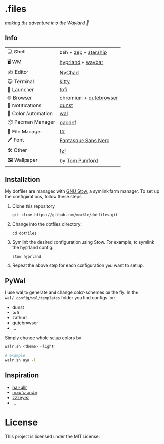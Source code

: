 # .files
*making the adventure into the Wayland 🧙*

## Info

|   |   |
| - | - |
| 💻 Shell             | zsh + [zap](https://github.com/zap-zsh/zap) + [starship](https://github.com/starship/starship)             |
| 🖥️ WM                | [hyprland](https://github.com/hyprwm/Hyprland) + [waybar](https://github.com/Alexays/Waybar)               |
| ✍️  Editor            | [NvChad](https://github.com/NvChad/NvChad)                                                                 |
| 🐱 Terminal          | [kitty](https://github.com/kovidgoyal/kitty)                                                               |
| 🚀 Launcher          | [tofi](https://github.com/philj56/tofi)                                                                    |
| 🌐  Browser           | chromium + [qutebrowser](https://github.com/qutebrowser/qutebrowser)                                       |
| 📣 Notifications     | [dunst](https://github.com/dunst-project/dunst)                                                            |
| 🌈 Color Automation  | [wal](https://github.com/dylanaraps/pywal)                                                                 |
| 📦 Pacman Manager    | [pacdef](https://github.com/steven-omaha/pacdef)                                                           |
| 📂 File Manager      | [fff](https://github.com/dylanaraps/fff)                                                                   |
| 🖊️ Font              | [Fantasque Sans Nerd](https://github.com/ryanoasis/nerd-fonts/tree/master/patched-fonts/FantasqueSansMono) |
| 🛠️ Other             | [fzf](https://github.com/junegunn/fzf)                                                                     |
| 🖼️ Wallpaper         | by [Tom Pumford](https://unsplash.com/photos/FB_oz9I1Jx8)                                                  |

## Installation
My dotfiles are managed with [GNU Stow](https://www.gnu.org/software/stow/), a symlink farm manager. To set up the configurations, follow these steps:

1. Clone this repository:
   ```shell
   git clone https://github.com/moukle/dotfiles.git
2. Change into the dotfiles directory:
    ```shell
    cd dotfiles
    ```
3. Symlink the desired configuration using Stow. For example, to symlink the hyprland config:
    ```shell
    stow hyprland
    ```
4. Repeat the above step for each configuration you want to set up.

## PyWal
I use wal to generate and change color-schemes on the fly.
In the `wal/.config/wal/templates` folder you find configs for:
- dunst
- tofi
- zathura
- qutebrowser
- ...

Simply change whole setup colors by
```sh
walr.sh <theme> <light>

# example
walr.sh ayu -l
```

## Inspiration
- [hal-ullr](https://www.deviantart.com/hal-ullr)
- [mauforonda](https://github.com/mauforonda/dotfiles)
- [zzzeyez](https://github.com/zzzeyez/dots)
- ...

# License
This project is licensed under the MIT License.
